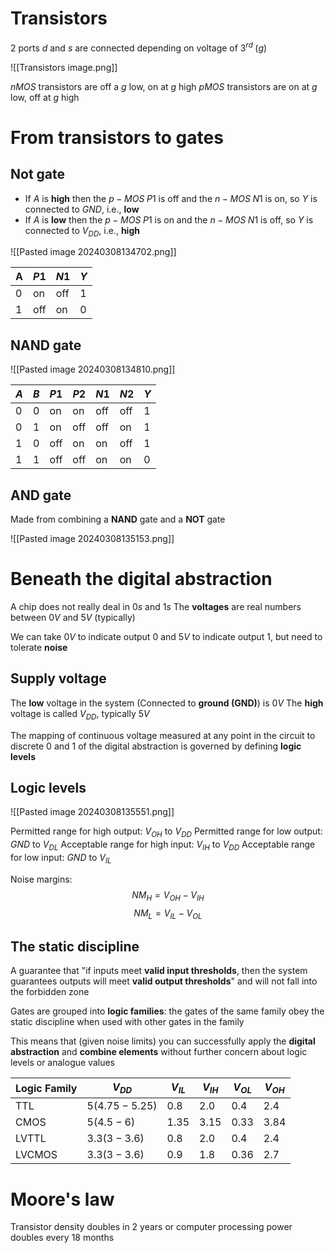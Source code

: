 # Transistors
2 ports $d$ and $s$ are connected depending on voltage of $3^{rd} \; (g)$

![[Transistors image.png]]

$nMOS$ transistors are off a $g$ low, on at $g$ high
$pMOS$ transistors are on at $g$ low, off at $g$ high

# From transistors to gates
## Not gate
- If $A$ is **high** then the $p-MOS \; P1$ is off and the $n-MOS \; N1$ is on, so $Y$ is connected to $GND$, i.e., **low**
- If $A$ is **low** then the $p-MOS \; P1$ is on and the $n-MOS \; N1$ is off, so $Y$ is connected to $V_{DD}$, i.e., **high**

![[Pasted image 20240308134702.png]]


| A   | $P1$ | $N1$ | $Y$ |
| --- | ---- | ---- | --- |
| $0$ | on   | off  | $1$ |
| $1$ | off  | on   | $0$ |

## NAND gate

![[Pasted image 20240308134810.png]]

| $A$ | $B$ | $P1$ | $P2$ | $N1$ | $N2$ | $Y$ |
| --- | --- | ---- | ---- | ---- | ---- | --- |
| $0$ | $0$ | on   | on   | off  | off  | $1$ |
| $0$ | $1$ | on   | off  | off  | on   | $1$ |
| $1$ | $0$ | off  | on   | on   | off  | $1$ |
| $1$ | $1$ | off  | off  | on   | on   | $0$ |

## AND gate
Made from combining a **NAND** gate and a **NOT** gate

![[Pasted image 20240308135153.png]]

# Beneath the digital abstraction
A chip does not really deal in $0s$ and $1s$
The **voltages** are real numbers between $0V$ and $5V$ (typically)

We can take $0V$ to indicate output $0$ and $5V$ to indicate output $1$, but need to tolerate **noise**

## Supply voltage
The **low** voltage in the system (Connected to **ground (GND)**) is $0V$
The **high** voltage is called $V_{DD}$, typically $5V$

The mapping of continuous voltage measured at any point in the circuit to discrete $0$ and $1$ of the digital abstraction is governed by defining **logic levels**

## Logic levels

![[Pasted image 20240308135551.png]]

Permitted range for high output: $V_{OH}$ to $V_{DD}$
Permitted range for low output: $GND$ to $V_{DL}$
Acceptable range for high input: $V_{IH}$ to $V_{DD}$
Acceptable range for low input: $GND$ to $V_{IL}$

Noise margins:
$$NM_H=V_{OH}-V_{IH}$$
$$NM_L=V_{IL}-V_{OL}$$

## The static discipline
A guarantee that "if inputs meet **valid input thresholds**, then the system guarantees outputs will meet **valid output thresholds**" and will not fall into the forbidden zone

Gates are grouped into **logic families**: the gates of the same family obey the static discipline when used with other gates in the family

This means that (given noise limits) you can successfully apply the **digital abstraction** and **combine elements** without further concern about logic levels or analogue values


| Logic Family | $V_{DD}$       | $V_{IL}$ | $V_{IH}$ | $V_{OL}$ | $V_{OH}$ |
| ------------ | -------------- | -------- | -------- | -------- | -------- |
| TTL          | $5(4.75-5.25)$ | $0.8$    | $2.0$    | $0.4$    | $2.4$    |
| CMOS         | $5(4.5-6)$     | $1.35$   | $3.15$   | $0.33$   | $3.84$   |
| LVTTL        | $3.3(3-3.6)$   | $0.8$    | $2.0$    | $0.4$    | $2.4$    |
| LVCMOS       | $3.3(3-3.6)$   | $0.9$    | $1.8$    | $0.36$   | $2.7$    |
# Moore's law
Transistor density doubles in $2$ years or computer processing power doubles every $18$ months

